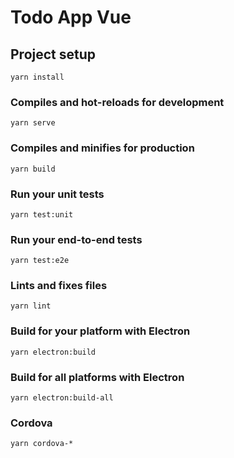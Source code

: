 # Todo App Vue

## Project setup
```
yarn install
```

### Compiles and hot-reloads for development
```
yarn serve
```

### Compiles and minifies for production
```
yarn build
```

### Run your unit tests
```
yarn test:unit
```

### Run your end-to-end tests
```
yarn test:e2e
```

### Lints and fixes files
```
yarn lint
```

### Build for your platform with Electron
```
yarn electron:build
```

### Build for all platforms with Electron
```
yarn electron:build-all
```

### Cordova
```
yarn cordova-*
```
